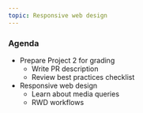 ```yaml
---
topic: Responsive web design
---
```


### Agenda
- Prepare Project 2 for grading
  - Write PR description
  - Review best practices checklist
- Responsive web design
  - Learn about media queries
  - RWD workflows
<!-- - [Project 3]({{ site.baseurl }}{% link gd-220/proj3.md %}) -->

<!-- ### Homework
Being [Project 3]({{ site.baseurl }}{% link gd-220/proj3.md %}) over spring break. See specific deliverables on the [project sheet]({{ site.baseurl }}{% link gd-220/proj3.md %}) -->

<!-- - Reading for next week:
  - [The Web's Grain](https://frankchimero.com/writing/the-webs-grain/)
  - [Storyframes before wireframes](https://uxdesign.cc/storyframes-before-wireframes-starting-designs-in-the-text-editor-ec69db78e6e4)
- Be prepared to share 1-2 examples of web sites you think are well-designed for mobile -->
